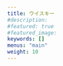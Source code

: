 ```yaml
---
title: ウイスキー
#description: 
#featured: true
#featured_image: 
keywords: []
menus: "main"
weight: 10
---
```

